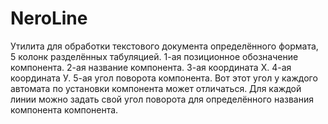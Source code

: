 # NeroLine
Утилита для обработки текстового документа определённого формата, 5 колонк разделённых табуляцией. 
1-ая позиционное обозначение компонента. 
2-ая название компонента.
3-ая координата Х.
4-ая координата У.
5-ая угол поворота компонента. Вот этот угол у каждого автомата по установки компонента может отличаться.
Для каждой линии можно задать свой угол поворота для определённого названия компонента компонента.
